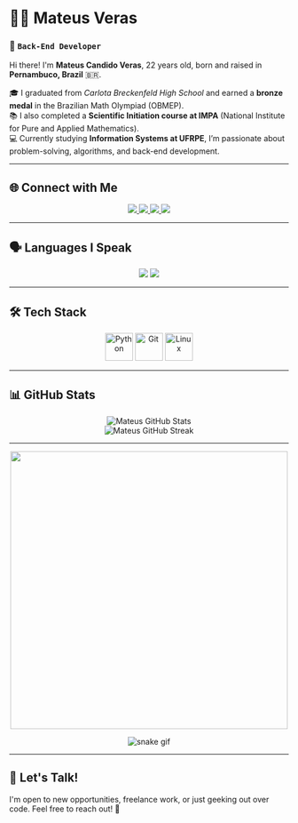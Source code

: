 # 👨‍💻 Mateus Veras  
### 🚀 `Back-End Developer`  

Hi there! I'm **Mateus Candido Veras**, 22 years old, born and raised in **Pernambuco, Brazil** 🇧🇷.  

🎓 I graduated from *Carlota Breckenfeld High School* and earned a **bronze medal** in the Brazilian Math Olympiad (OBMEP).  
📚 I also completed a **Scientific Initiation course at IMPA** (National Institute for Pure and Applied Mathematics).  
💻 Currently studying **Information Systems at UFRPE**, I’m passionate about problem-solving, algorithms, and back-end development.

---

## 🌐 Connect with Me

<p align="center">
  <a href="https://medium.com/@mateusverascandido" target="_blank">
    <img src="https://img.shields.io/badge/Medium-000000?style=for-the-badge&logo=medium&logoColor=white" />
  </a>
  <a href="https://wa.me/5587999163042" target="_blank">
    <img src="https://img.shields.io/badge/WhatsApp-25D366?style=for-the-badge&logo=whatsapp&logoColor=white" />
  </a>
  <a href="https://discord.com/users/1300847747980591154" target="_blank">
    <img src="https://img.shields.io/badge/Discord-5865F2?style=for-the-badge&logo=discord&logoColor=white" />
  </a>
  <a href="mailto:mateusverascandido@gmail.com?subject=Contact%20via%20GitHub" target="_blank">
    <img src="https://img.shields.io/badge/Gmail-D14836?style=for-the-badge&logo=gmail&logoColor=white" />
  </a>
</p>

---

## 🗣️ Languages I Speak

<p align="center">
  <img src="https://img.shields.io/badge/Portuguese-Native-009C3B?style=for-the-badge&logo=portugal&logoColor=white" />
  <img src="https://img.shields.io/badge/English-Advanced-007ACC?style=for-the-badge&logo=unitedkingdom&logoColor=white" />
</p>

---

## 🛠️ Tech Stack

<p align="center">
  <img src="https://cdn.jsdelivr.net/gh/devicons/devicon/icons/python/python-original.svg" title="Python" width="50" />
  <img src="https://cdn.jsdelivr.net/gh/devicons/devicon/icons/git/git-original.svg" title="Git" width="50" />
  <img src="https://cdn.jsdelivr.net/gh/devicons/devicon/icons/linux/linux-original.svg" title="Linux" width="50" />
</p>

---

## 📊 GitHub Stats

<p align="center">
  <img src="https://github-readme-stats.vercel.app/api?username=mateuscandidoveras&show_icons=true&theme=radical&hide_border=true" alt="Mateus GitHub Stats" />
  <br/>
  <img src="https://github-readme-streak-stats.herokuapp.com/?user=mateuscandidoveras&theme=radical&hide_border=true" alt="Mateus GitHub Streak" />
</p>

---

<p align="center">
  <img src="https://media.giphy.com/media/v1.Y2lkPTc5MGI3NjExdWRjY2U4aXYydmpub2hjb2g5aGZqZjh6amRjZ3hxa2t4N3phbTdwNCZlcD12MV9naWZzX3NlYXJjaCZjdD1n/26AHONQ79FdWZhAI0/giphy.gif" width="500" />
</p>


<p align="center">
  <img src="https://raw.githubusercontent.com/mateuscandidoveras/mateuscandidoveras/output/github-contribution-grid-snake-dark.svg" alt="snake gif" />
</p>

---

## 💬 Let's Talk!

I'm open to new opportunities, freelance work, or just geeking out over code. Feel free to reach out! 🚀
